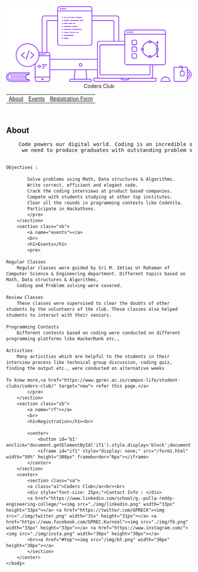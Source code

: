 <!DOCTYPE html>
<html>
    <head>
        <title>
            Coders Club
        </title>
        <link rel="shortcut icon" type="image/x-icon" href="./img/logo.jpeg">
        <link rel="stylesheet" href="./style1.css">
    </head>
    <body>
        <section class='sa'>
            <a name="top"></a>
            <center>
                <img src="./img/hero.svg" alt=""><br>
                <a class="a1">Coders Club</a><br>
            </center>
        </section>
        </section>
        <table style="width:100%;">
            <tr>
                <td class="ta"><a href="#about" class="a1">About</a></td>
                <td class="ta"><a href="#events" class="a1">Events</a></td>
                <td class="ta"><a href="#rf" class="a1">Registration Form</a></td>
            </tr>
        </table>
        <section class="sb">
            <a name="about"></a>
            <br>
            <h1>About</h1>
            <pre>
    Code powers our digital world. Coding is an incredible skill that engages both our creative and problem solving skills. In today’s world that is increasingly influenced by software,
     we need to produce graduates with outstanding problem solving and coding abilities. Coders’ Club at GPREC strives to meet this objective.

    Objectives :

            Solve problems using Math, Data structures & Algorithms.
            Write correct, efficient and elegant code.
            Crack the coding interviews at product based companies.
            Compete with students studying at other top institutes.
            Clear all the rounds in programming contests like CodeVita.
            Participate in Hackathons.
            </pre>
        </section>
        <section class="sb">
            <a name="events"></a>
            <br>
            <h1>Events</h1>
            <pre>

    Regular Classes
        Regular classes were guided by Sri M. Imtiaz Ur Rahaman of Computer Science & Engineering department. Different topics based on Math, Data structures & Algorithms, 
        Coding and Problem solving were covered.

    Review Classes
        These classes were supervised to clear the doubts of other students by the volunteers of the club. These classes also helped students to interact with their seniors.

    Programming Contests
        Different contests based on coding were conducted on different programming platforms like HackerRank etc.,

    Activities
        Many activities which are helpful to the students in their interview process like technical group discussion, coding quiz, finding the output etc., were conducted on alternative weeks

    To know more,<a href="https://www.gprec.ac.in/campus-life/student-clubs/coders-club/" target="new"> refer this page.</a>
            </pre>
        </section>
        <section class="sb">
            <a name="rf"></a>
            <br>
            <h1>Registration</h1><br>
            
            <center>
                <button id='b1' onclick="document.getElementById('if1').style.display='block';document.getElementById('b1').style.display='none';">REGISTER</button>
                <iframe id="if1" style="display: none;" src="/form1.html" width="50%" height="300px" frameborder="0px"></iframe>
            </center>
        </section>
        <center>
            <section class="sa">
            <a class="a1">Coders Club</a><br><br>
            <div style="font-size: 25px;">Contact Info : </div>
            <a href="https://www.linkedin.com/school/g.-pulla-reddy-engineering-college/"><img src="./img/linkedin.png" width="33px" height="33px"></a> <a href="https://twitter.com/GPRECK"><img src="./img/twitter.png" width="31x" height="31px"></a> <a href="https://www.facebook.com/GPREC.Kurnool"><img src="./img/fb.png" width="33px" height="33px"></a> <a href="https://www.instagram.com/"><img src="./img/insta.png" width="30px" height="30px"></a>
            <br><a href="#top"><img src="/img/bt.png" width="30px" height="30px"></a>
            </section>
        </center>
    </body>
</html>
